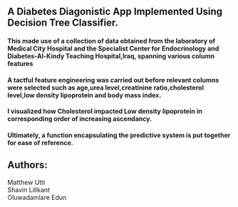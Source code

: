 ## A Diabetes Diagonistic App Implemented Using Decision Tree Classifier.


#### This made use of a collection of data obtained from the laboratory of Medical City Hospital  and the Specialist Center for Endocrinology and Diabetes-Al-Kindy Teaching Hospital,Iraq, spanning various column features


#### A tactful feature engineering was carried out before relevant columns were selected such as age,urea level,creatinine ratio,cholesterol level,low density lipoprotein and body mass index.


#### I visualized how Cholesterol impacted Low density lipoprotein in corresponding order of increasing ascendancy.


#### Ultimately, a function encapsulating the predictive system is put together for ease of reference.

## Authors:
Matthew Utti<br>
Shavin Lillkant<br>
Oluwadamlare Edun<br>
